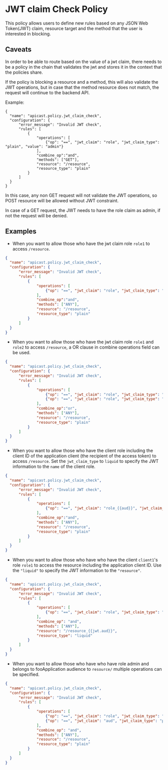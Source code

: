 # JWT claim Check Policy

This policy allows users to define new rules based on any JSON Web Token(JWT)
claim, resource target and the method that the user is interested in blocking.
 
## Caveats

In order to be able to route based on the value of a jwt claim, there needs to
be a policy in the chain that validates the jwt and stores it in the context
that the policies share.

If the policy is blocking a resource and a method, this will also validate the
JWT operations, but in case that the method resource does not match, the request
will continue to the backend API. 

Example: 
```
{
  "name": "apicast.policy.jwt_claim_check",
  "configuration": {
      "error_message": "Invalid JWT check",
      "rules": [
          {
              "operations": [
                  {"op": "==", "jwt_claim": "role", "jwt_claim_type": "plain", "value": "admin"}
              ],
              "combine_op":"and",
              "methods": ["GET"],
              "resource": "/resource", 
              "resource_type": "plain"
          }
      ]
  }
}
```

In this case, any non GET request will not validate the JWT operations, so POST
resource will be allowed without JWT constraint.

In case of a GET request, the JWT needs to have the role claim as admin, if not
the request will be denied. 

## Examples

- When you want to allow those who have the jwt claim role `role1` to access `/resource`.

```json
{
  "name": "apicast.policy.jwt_claim_check",
  "configuration": {
      "error_message": "Invalid JWT check",
      "rules": [
          {
              "operations": [
                  {"op": "==", "jwt_claim": "role", "jwt_claim_type": "plain", "value": "role1"}
              ],
              "combine_op":"and",
              "methods": ["ANY"],
              "resource": "/resource", 
              "resource_type": "plain"
          }
      ]
  }
}
```

- When you want to allow those who have the jwt claim role `role1` and `role2` to
  access `/resource`, a OR clause in combine operations field can be used.

```json
{
  "name": "apicast.policy.jwt_claim_check",
  "configuration": {
      "error_message": "Invalid JWT check",
      "rules": [
          {
              "operations": [
                  {"op": "==", "jwt_claim": "role", "jwt_claim_type": "plain", "value": "role1"},
                  {"op": "==", "jwt_claim": "role", "jwt_claim_type": "plain", "value": "role2"}
              ],
              "combine_op":"or",
              "methods": ["ANY"],
              "resource": "/resource", 
              "resource_type": "plain"
          }
      ]
  }
}
```

- When you want to allow those who have the client role including the client ID
  of the application client (the recipient of the access token) to access
  `/resource`. Set the `jwt_claim_type` to `liquid` to specify the JWT
  information to the `name` of the client role.

```json
{
  "name": "apicast.policy.jwt_claim_check",
  "configuration": {
      "error_message": "Invalid JWT check",
      "rules": [
          {
              "operations": [
                  {"op": "==", "jwt_claim": "role_{{aud}}", "jwt_claim_type": "liquid", "value": "client1"}
              ],
              "combine_op":"and",
              "methods": ["ANY"],
              "resource": "/resource", 
              "resource_type": "plain"
          }
      ]
  }
}
```

- When you want to allow those who have who have the client `client1`'s role
  `role1` to access the resource including the application client ID. Use the
  `"liquid"` to specify the JWT information to the `"resource"`.

```json
{
  "name": "apicast.policy.jwt_claim_check",
  "configuration": {
      "error_message": "Invalid JWT check",
      "rules": [
          {
              "operations": [
                  {"op": "==", "jwt_claim": "role", "jwt_claim_type": "plain", "value": "client1"}
              ],
              "combine_op": "and",
              "methods": ["ANY"],
              "resource": "/resource_{{jwt.aud}}", 
              "resource_type": "liquid"
          }
      ]
  }
}
```

- When you want to allow those who have who have role admin and belongs to
  fooApplication audience to `resource/` multiple operations can be specified.

```json
{
  "name": "apicast.policy.jwt_claim_check",
  "configuration": {
      "error_message": "Invalid JWT check",
      "rules": [
          {
              "operations": [
                  {"op": "==", "jwt_claim": "role", "jwt_claim_type": "plain", "value": "client1"},
                  {"op": "==", "jwt_claim": "aud", "jwt_claim_type": "plain", "value": "fooApplication"}
              ],
              "combine_op": "and",
              "methods": ["ANY"],
              "resource": "/resource", 
              "resource_type": "plain"
          }
      ]
  }
}
```
